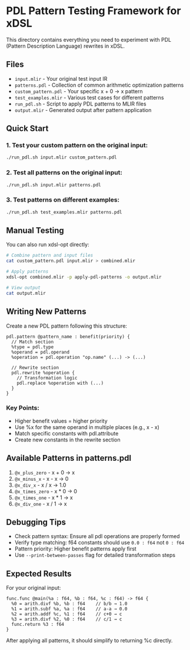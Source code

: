 # PDL Pattern Testing Framework for xDSL

This directory contains everything you need to experiment with PDL (Pattern Description Language) rewrites in xDSL.

## Files

- `input.mlir` - Your original test input IR
- `patterns.pdl` - Collection of common arithmetic optimization patterns
- `custom_pattern.pdl` - Your specific x + 0 -> x pattern
- `test_examples.mlir` - Various test cases for different patterns
- `run_pdl.sh` - Script to apply PDL patterns to MLIR files
- `output.mlir` - Generated output after pattern application

## Quick Start

### 1. Test your custom pattern on the original input:
```bash
./run_pdl.sh input.mlir custom_pattern.pdl
```

### 2. Test all patterns on the original input:
```bash
./run_pdl.sh input.mlir patterns.pdl
```

### 3. Test patterns on different examples:
```bash
./run_pdl.sh test_examples.mlir patterns.pdl
```

## Manual Testing

You can also run xdsl-opt directly:

```bash
# Combine pattern and input files
cat custom_pattern.pdl input.mlir > combined.mlir

# Apply patterns
xdsl-opt combined.mlir -p apply-pdl-patterns -o output.mlir

# View output
cat output.mlir
```

## Writing New Patterns

Create a new PDL pattern following this structure:

```mlir
pdl.pattern @pattern_name : benefit(priority) {
  // Match section
  %type = pdl.type
  %operand = pdl.operand
  %operation = pdl.operation "op.name" (...) -> (...)
  
  // Rewrite section
  pdl.rewrite %operation {
    // Transformation logic
    pdl.replace %operation with (...)
  }
}
```

### Key Points:
- Higher benefit values = higher priority
- Use %x for the same operand in multiple places (e.g., x - x)
- Match specific constants with pdl.attribute
- Create new constants in the rewrite section

## Available Patterns in patterns.pdl

1. `@x_plus_zero` - x + 0 → x
2. `@x_minus_x` - x - x → 0
3. `@x_div_x` - x / x → 1.0
4. `@x_times_zero` - x * 0 → 0
5. `@x_times_one` - x * 1 → x
6. `@x_div_one` - x / 1 → x

## Debugging Tips

- Check pattern syntax: Ensure all pdl operations are properly formed
- Verify type matching: f64 constants should use `0.0 : f64` not `0 : f64`
- Pattern priority: Higher benefit patterns apply first
- Use `--print-between-passes` flag for detailed transformation steps

## Expected Results

For your original input:
```mlir
func.func @main(%a : f64, %b : f64, %c : f64) -> f64 {
  %0 = arith.divf %b, %b : f64    // b/b → 1.0
  %1 = arith.subf %a, %a : f64    // a-a → 0.0
  %2 = arith.addf %c, %1 : f64    // c+0 → c
  %3 = arith.divf %2, %0 : f64    // c/1 → c
  func.return %3 : f64
}
```

After applying all patterns, it should simplify to returning %c directly.